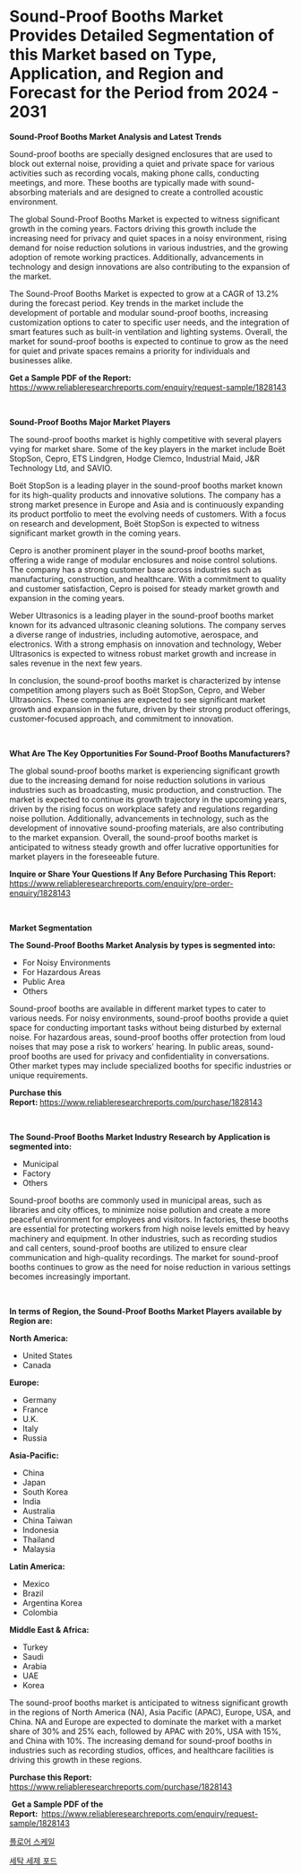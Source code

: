 <p><h1>Sound-Proof Booths Market Provides Detailed Segmentation of this Market based on Type, Application, and Region and Forecast for the Period from 2024 - 2031</h1></p><p><strong>Sound-Proof Booths Market Analysis and Latest Trends</strong></p>
<p><p>Sound-proof booths are specially designed enclosures that are used to block out external noise, providing a quiet and private space for various activities such as recording vocals, making phone calls, conducting meetings, and more. These booths are typically made with sound-absorbing materials and are designed to create a controlled acoustic environment.</p><p>The global Sound-Proof Booths Market is expected to witness significant growth in the coming years. Factors driving this growth include the increasing need for privacy and quiet spaces in a noisy environment, rising demand for noise reduction solutions in various industries, and the growing adoption of remote working practices. Additionally, advancements in technology and design innovations are also contributing to the expansion of the market.</p><p>The Sound-Proof Booths Market is expected to grow at a CAGR of 13.2% during the forecast period. Key trends in the market include the development of portable and modular sound-proof booths, increasing customization options to cater to specific user needs, and the integration of smart features such as built-in ventilation and lighting systems. Overall, the market for sound-proof booths is expected to continue to grow as the need for quiet and private spaces remains a priority for individuals and businesses alike.</p></p>
<p><strong>Get a Sample PDF of the Report:&nbsp;</strong> <a href="https://www.reliableresearchreports.com/enquiry/request-sample/1828143">https://www.reliableresearchreports.com/enquiry/request-sample/1828143</a></p>
<p>&nbsp;</p>
<p><strong>Sound-Proof Booths Major Market Players</strong></p>
<p><p>The sound-proof booths market is highly competitive with several players vying for market share. Some of the key players in the market include Boët StopSon, Cepro, ETS Lindgren, Hodge Clemco, Industrial Maid, J&R Technology Ltd, and SAVIO.</p><p>Boët StopSon is a leading player in the sound-proof booths market known for its high-quality products and innovative solutions. The company has a strong market presence in Europe and Asia and is continuously expanding its product portfolio to meet the evolving needs of customers. With a focus on research and development, Boët StopSon is expected to witness significant market growth in the coming years.</p><p>Cepro is another prominent player in the sound-proof booths market, offering a wide range of modular enclosures and noise control solutions. The company has a strong customer base across industries such as manufacturing, construction, and healthcare. With a commitment to quality and customer satisfaction, Cepro is poised for steady market growth and expansion in the coming years.</p><p>Weber Ultrasonics is a leading player in the sound-proof booths market known for its advanced ultrasonic cleaning solutions. The company serves a diverse range of industries, including automotive, aerospace, and electronics. With a strong emphasis on innovation and technology, Weber Ultrasonics is expected to witness robust market growth and increase in sales revenue in the next few years.</p><p>In conclusion, the sound-proof booths market is characterized by intense competition among players such as Boët StopSon, Cepro, and Weber Ultrasonics. These companies are expected to see significant market growth and expansion in the future, driven by their strong product offerings, customer-focused approach, and commitment to innovation.</p></p>
<p>&nbsp;</p>
<p><strong>What Are The Key Opportunities For Sound-Proof Booths Manufacturers?</strong></p>
<p><p>The global sound-proof booths market is experiencing significant growth due to the increasing demand for noise reduction solutions in various industries such as broadcasting, music production, and construction. The market is expected to continue its growth trajectory in the upcoming years, driven by the rising focus on workplace safety and regulations regarding noise pollution. Additionally, advancements in technology, such as the development of innovative sound-proofing materials, are also contributing to the market expansion. Overall, the sound-proof booths market is anticipated to witness steady growth and offer lucrative opportunities for market players in the foreseeable future.</p></p>
<p><strong>Inquire or Share Your Questions If Any Before Purchasing This Report:</strong> <a href="https://www.reliableresearchreports.com/enquiry/pre-order-enquiry/1828143">https://www.reliableresearchreports.com/enquiry/pre-order-enquiry/1828143</a></p>
<p>&nbsp;</p>
<p><strong>Market Segmentation</strong></p>
<p><strong>The Sound-Proof Booths Market Analysis by types is segmented into:</strong></p>
<p><ul><li>For Noisy Environments</li><li>For Hazardous Areas</li><li>Public Area</li><li>Others</li></ul></p>
<p><p>Sound-proof booths are available in different market types to cater to various needs. For noisy environments, sound-proof booths provide a quiet space for conducting important tasks without being disturbed by external noise. For hazardous areas, sound-proof booths offer protection from loud noises that may pose a risk to workers' hearing. In public areas, sound-proof booths are used for privacy and confidentiality in conversations. Other market types may include specialized booths for specific industries or unique requirements.</p></p>
<p><strong>Purchase this Report:&nbsp;</strong><a href="https://www.reliableresearchreports.com/purchase/1828143">https://www.reliableresearchreports.com/purchase/1828143</a></p>
<p>&nbsp;</p>
<p><strong>The Sound-Proof Booths Market Industry Research by Application is segmented into:</strong></p>
<p><ul><li>Municipal</li><li>Factory</li><li>Others</li></ul></p>
<p><p>Sound-proof booths are commonly used in municipal areas, such as libraries and city offices, to minimize noise pollution and create a more peaceful environment for employees and visitors. In factories, these booths are essential for protecting workers from high noise levels emitted by heavy machinery and equipment. In other industries, such as recording studios and call centers, sound-proof booths are utilized to ensure clear communication and high-quality recordings. The market for sound-proof booths continues to grow as the need for noise reduction in various settings becomes increasingly important.</p></p>
<p>&nbsp;</p>
<p><strong>In terms of Region, the Sound-Proof Booths Market Players available by Region are:</strong></p>
<p>
    <p> <strong> North America: </strong>
        <ul>
            <li>United States</li>
            <li>Canada</li>
        </ul>
        </p> 
    <p> <strong> Europe: </strong>
        <ul>
            <li>Germany</li>
            <li>France</li>
            <li>U.K.</li>
            <li>Italy</li>
            <li>Russia</li>
        </ul>
        </p> 
    <p> <strong> Asia-Pacific: </strong>
        <ul>
            <li>China</li>
            <li>Japan</li>
            <li>South Korea</li>
            <li>India</li>
            <li>Australia</li>
            <li>China Taiwan</li>
            <li>Indonesia</li>
            <li>Thailand</li>
            <li>Malaysia</li>
        </ul>
        </p> 
    <p> <strong> Latin America: </strong>
        <ul>
            <li>Mexico</li>
            <li>Brazil</li>
            <li>Argentina Korea</li>
            <li>Colombia</li>
        </ul>
        </p> 
    <p> <strong> Middle East & Africa: </strong>
        <ul>
            <li>Turkey</li>
            <li>Saudi</li>
            <li>Arabia</li>
            <li>UAE</li>
            <li>Korea</li>
        </ul>
    </p>
    </p>
<p><p>The sound-proof booths market is anticipated to witness significant growth in the regions of North America (NA), Asia Pacific (APAC), Europe, USA, and China. NA and Europe are expected to dominate the market with a market share of 30% and 25% each, followed by APAC with 20%, USA with 15%, and China with 10%. The increasing demand for sound-proof booths in industries such as recording studios, offices, and healthcare facilities is driving this growth in these regions.</p></p>
<p><strong>Purchase this Report: </strong><a href="https://www.reliableresearchreports.com/purchase/1828143">https://www.reliableresearchreports.com/purchase/1828143</a></p>
<p>&nbsp;<strong>Get a Sample PDF of the Report:&nbsp;&nbsp;</strong><a href="https://www.reliableresearchreports.com/enquiry/request-sample/1828143">https://www.reliableresearchreports.com/enquiry/request-sample/1828143</a></p>
<p><strong></strong></p>
<p><p><a href="https://github.com/vs10l4sfg5c/Market-Research-Report-List-1/blob/main/68759666596.md">플로어 스케일</a></p><p><a href="https://github.com/Skyleitney456456/Market-Research-Report-List-1/blob/main/27274936597.md">세탁 세제 포드</a></p></p>